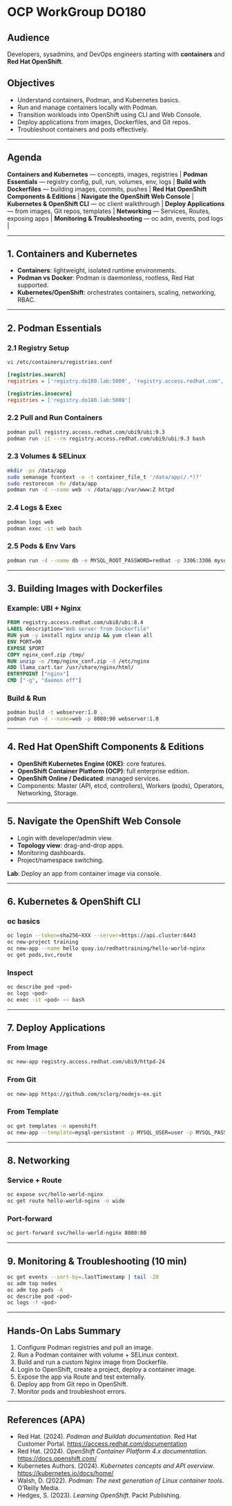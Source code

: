 
# OCP WorkGroup DO180
## Audience
Developers, sysadmins, and DevOps engineers starting with **containers** and **Red Hat OpenShift**.

## Objectives
- Understand containers, Podman, and Kubernetes basics.
- Run and manage containers locally with Podman.
- Transition workloads into OpenShift using CLI and Web Console.
- Deploy applications from images, Dockerfiles, and Git repos.
- Troubleshoot containers and pods effectively.

---

## Agenda 


**Containers and Kubernetes** — concepts, images, registries |
**Podman Essentials** — registry config, pull, run, volumes, env, logs |
**Build with Dockerfiles** — building images, commits, pushes |
**Red Hat OpenShift Components & Editions** |
**Navigate the OpenShift Web Console** |
**Kubernetes & OpenShift CLI** — oc client walkthrough |
**Deploy Applications** — from images, Git repos, templates |
**Networking** — Services, Routes, exposing apps |
**Monitoring & Troubleshooting** — oc adm, events, pod logs |

---

## 1. Containers and Kubernetes 
- **Containers**: lightweight, isolated runtime environments.
- **Podman vs Docker**: Podman is daemonless, rootless, Red Hat supported.
- **Kubernetes/OpenShift**: orchestrates containers, scaling, networking, RBAC.

---

## 2. Podman Essentials 

### 2.1 Registry Setup
```sh
vi /etc/containers/registries.conf
```
```ini
[registries.search]
registries = ['registry.do180.lab:5000', 'registry.access.redhat.com', 'registry.redhat.io', 'docker.io', 'quay.io']

[registries.insecure]
registries = ['registry.do180.lab:5000']
```

### 2.2 Pull and Run Containers
```sh
podman pull registry.access.redhat.com/ubi9/ubi:9.3
podman run -it --rm registry.access.redhat.com/ubi9/ubi:9.3 bash
```

### 2.3 Volumes & SELinux
```sh
mkdir -pv /data/app
sudo semanage fcontext -a -t container_file_t '/data/app(/.*)?'
sudo restorecon -Rv /data/app
podman run -d --name web -v /data/app:/var/www:Z httpd
```

### 2.4 Logs & Exec
```sh
podman logs web
podman exec -it web bash
```

### 2.5 Pods & Env Vars
```sh
podman run -d --name db -e MYSQL_ROOT_PASSWORD=redhat -p 3306:3306 mysql:8
```

---

## 3. Building Images with Dockerfiles 

### Example: UBI + Nginx
```Dockerfile
FROM registry.access.redhat.com/ubi8/ubi:8.4
LABEL description="Web server from Dockerfile"
RUN yum -y install nginx unzip && yum clean all
ENV PORT=90
EXPOSE $PORT
COPY nginx_conf.zip /tmp/
RUN unzip -o /tmp/nginx_conf.zip -d /etc/nginx
ADD llama_cart.tar /usr/share/nginx/html/
ENTRYPOINT ["nginx"]
CMD ["-g", "daemon off"]
```

### Build & Run
```sh
podman build -t webserver:1.0 .
podman run -d --name=web -p 8080:90 webserver:1.0
```

---

## 4. Red Hat OpenShift Components & Editions 
- **OpenShift Kubernetes Engine (OKE)**: core features.
- **OpenShift Container Platform (OCP)**: full enterprise edition.
- **OpenShift Online / Dedicated**: managed services.
- Components: Master (API, etcd, controllers), Workers (pods), Operators, Networking, Storage.

---

## 5. Navigate the OpenShift Web Console 
- Login with developer/admin view.
- **Topology view**: drag-and-drop apps.
- Monitoring dashboards.
- Project/namespace switching.

**Lab**: Deploy an app from container image via console.

---

## 6. Kubernetes & OpenShift CLI 

### oc basics
```sh
oc login --token=sha256~XXX --server=https://api.cluster:6443
oc new-project training
oc new-app --name hello quay.io/redhattraining/hello-world-nginx
oc get pods,svc,route
```

### Inspect
```sh
oc describe pod <pod>
oc logs <pod>
oc exec -it <pod> -- bash
```

---

## 7. Deploy Applications

### From Image
```sh
oc new-app registry.access.redhat.com/ubi9/httpd-24
```

### From Git
```sh
oc new-app https://github.com/sclorg/nodejs-ex.git
```

### From Template
```sh
oc get templates -n openshift
oc new-app --template=mysql-persistent -p MYSQL_USER=user -p MYSQL_PASSWORD=pass
```

---

## 8. Networking 

### Service + Route
```sh
oc expose svc/hello-world-nginx
oc get route hello-world-nginx -o wide
```

### Port-forward
```sh
oc port-forward svc/hello-world-nginx 8080:80
```

---

## 9. Monitoring & Troubleshooting (10 min)

```sh
oc get events --sort-by=.lastTimestamp | tail -20
oc adm top nodes
oc adm top pods -A
oc describe pod <pod>
oc logs -f <pod>
```

---

## Hands-On Labs Summary
1. Configure Podman registries and pull an image.
2. Run a Podman container with volume + SELinux context.
3. Build and run a custom Nginx image from Dockerfile.
4. Login to OpenShift, create a project, deploy a container image.
5. Expose the app via Route and test externally.
6. Deploy app from Git repo in OpenShift.
7. Monitor pods and troubleshoot errors.

---

## References (APA)

- Red Hat. (2024). *Podman and Buildah documentation*. Red Hat Customer Portal. https://access.redhat.com/documentation
- Red Hat. (2024). *OpenShift Container Platform 4.x documentation*. https://docs.openshift.com/
- Kubernetes Authors. (2024). *Kubernetes concepts and API overview*. https://kubernetes.io/docs/home/
- Walsh, D. (2022). *Podman: The next generation of Linux container tools*. O’Reilly Media.
- Hedges, S. (2023). *Learning OpenShift*. Packt Publishing.
